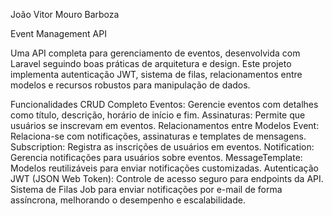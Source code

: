 João Vitor Mouro Barboza

Event Management API

Uma API completa para gerenciamento de eventos, desenvolvida com Laravel seguindo boas práticas de arquitetura e design. Este projeto implementa autenticação JWT, sistema de filas, relacionamentos entre modelos e recursos robustos para manipulação de dados.

Funcionalidades
CRUD Completo
Eventos: Gerencie eventos com detalhes como título, descrição, horário de início e fim.
Assinaturas: Permite que usuários se inscrevam em eventos.
Relacionamentos entre Modelos
Event: Relaciona-se com notificações, assinaturas e templates de mensagens.
Subscription: Registra as inscrições de usuários em eventos.
Notification: Gerencia notificações para usuários sobre eventos.
MessageTemplate: Modelos reutilizáveis para enviar notificações customizadas.
Autenticação
JWT (JSON Web Token): Controle de acesso seguro para endpoints da API.
Sistema de Filas
Job para enviar notificações por e-mail de forma assíncrona, melhorando o desempenho e escalabilidade.
